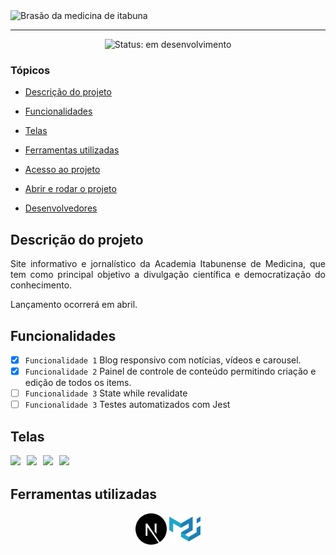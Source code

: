 <img src="https://raw.githubusercontent.com/thiagoHagge/layout/main/public/logo-full.png" style="max-width: 300px" alt="Brasão da medicina de itabuna">

<hr>

<p align="center">
    <img src="https://img.shields.io/static/v1?label=STATUS&message=EM%20DESENVOLVIMENTO&color=RED&style=for-the-badge" alt="Status: em desenvolvimento"/>
</p>

### Tópicos 

- [Descrição do projeto](#descrição-do-projeto)

- [Funcionalidades](#funcionalidades)

- [Telas](#telas)

- [Ferramentas utilizadas](#ferramentas-utilizadas)

- [Acesso ao projeto](#acesso-ao-projeto)

- [Abrir e rodar o projeto](#abrir-e-rodar-o-projeto)

- [Desenvolvedores](#desenvolvedores)

## Descrição do projeto 

<p align="justify">
    Site informativo e jornalístico da Academia Itabunense de Medicina, que tem como principal objetivo a divulgação científica e democratização do conhecimento.
</p>
<p align="justify">
    Lançamento ocorrerá em abril.
</p>

## Funcionalidades

- [x] `Funcionalidade 1` Blog responsivo com notícias, vídeos e carousel.
- [x] `Funcionalidade 2` Painel de controle de conteúdo permitindo criação e edição de todos os items.
- [ ] `Funcionalidade 3` State while revalidate
- [ ] `Funcionalidade 3` Testes automatizados com Jest

## Telas
<div style="display: flex; align-items: flex-start; flex-wrap: wrap;">
    <img src="https://i.imgur.com/CQtOnfq.png" style="max-width: 300px; margin-right: 10px; margin-bottom: 5px">
    <img src="https://i.imgur.com/koWueHd.png" style="max-width: 300px; margin-right: 10px; margin-bottom: 5px">
    <img src="https://i.imgur.com/XWq2Lzn.png" style="max-width: 200px; margin-right: 10px; margin-bottom: 5px">
    <img src="https://i.imgur.com/dhl1CjC.png" style="max-width: 300px; margin-right: 10px; margin-bottom: 5px">
</div>

## Ferramentas utilizadas
<p align="center">
    <img src="https://raw.githubusercontent.com/devicons/devicon/master/icons/nextjs/nextjs-original.svg" alt="Next.js" width="50">
    <img src="https://raw.githubusercontent.com/devicons/devicon/master/icons/materialui/materialui-original.svg" alt="Next.js" width="50">
</p>   